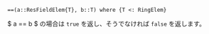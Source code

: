 ```
==(a::ResFieldElem{T}, b::T) where {T <: RingElem}
```

$ a == b $ の場合は `true` を返し、そうでなければ `false` を返します。
